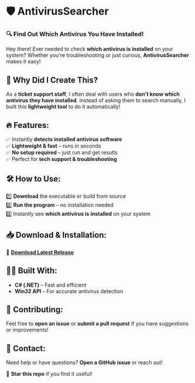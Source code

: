 # 🛡️ AntivirusSearcher  

### 🔍 Find Out Which Antivirus You Have Installed!  

Hey there! Ever needed to check **which antivirus is installed** on your system? Whether you're troubleshooting or just curious, **AntivirusSearcher** makes it easy!  

## 🚀 Why Did I Create This?  
As a **ticket support staff**, I often deal with users who **don't know which antivirus they have installed**. Instead of asking them to search manually, I built this **lightweight tool** to do it automatically!  

## 🔥 Features:  
✅ Instantly **detects installed antivirus software**  
✅ **Lightweight & fast** – runs in seconds  
✅ **No setup required** – just run and get results  
✅ Perfect for **tech support & troubleshooting**  

## 🛠 How to Use:  
1️⃣ **Download** the executable or build from source  
2️⃣ **Run the program** – no installation needed  
3️⃣ Instantly see **which antivirus is installed** on your system  

## 📥 Download & Installation:  
📌 **[Download Latest Release](https://github.com/AbgehobenSB/AntivirusSearcher/releases)**  

## 👨‍💻 Built With:  
- **C# (.NET)** – Fast and efficient  
- **Win32 API** – For accurate antivirus detection  

## 🤝 Contributing:  
Feel free to **open an issue** or **submit a pull request** if you have suggestions or improvements!  

## 📩 Contact:  
Need help or have questions? **Open a GitHub issue** or reach out!  

🚀 **Star this repo** if you find it useful!  
